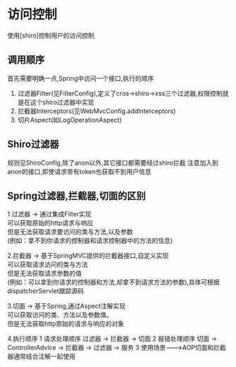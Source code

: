 # 访问控制
使用[shiro]控制用户的访问控制

## 调用顺序
首先需要明确一点,Spring中访问一个接口,执行的顺序
1. 过滤器Filter(见FilterConfig),定义了cros->shiro->xss三个过滤器,权限控制就是在这个shiro过滤器中实现        
2. 拦截器Interceptors(见WebMvcConfig.addInterceptors)
3. 切片Aspect(如LogOperationAspect)

## Shiro过滤器
规则见ShiroConfig,除了anon以外,其它接口都需要经过shiro拦截
注意加入到anon的接口,即使请求带有token也获取不到用户信息

## Spring过滤器,拦截器,切面的区别

1.过滤器 -> 通过集成Filter实现   
可以获取原始的http请求与响应    
但是无法获取请求要访问的类与方法,以及参数       
(例如：拿不到你请求的控制器和请求控制器中的方法的信息)

2.拦截器 -> 基于SpringMVC提供的拦截器接口,自定义实现      
可以获取请求访问的类与方法   
但是无法获取请求参数的值        
(例如：可以拿到你请求的控制器和方法,却拿不到请求方法的参数),具体可根据dispatcherServlet跟踪源码

3.切面 -> 基于Spring,通过Aspect注解实现     
可以获取访问的类、方法以及参数值。   
但是无法获取http原始的请求与响应的对象

4.执行顺序
1 请求处理顺序
过滤器 -> 拦截器 -> 切面
2 报错处理顺序
切面 -> ControllerAdvice -> 拦截器 -> 过滤器 -> 服务
3 使用场景--->AOP切面和拦截器通常结合注解一起使用
